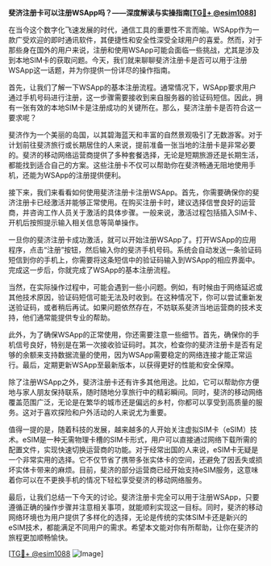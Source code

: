 **斐济注册卡可以注册WSApp吗？——深度解读与实操指南[[TG💪+ @esim1088](https://t.me/s/esim1088)]**

在当今这个数字化飞速发展的时代，通信工具的重要性不言而喻。WSApp作为一款广受欢迎的即时通讯软件，其便捷性和安全性深受全球用户的喜爱。然而，对于那些身在国外的用户来说，注册和使用WSApp可能会面临一些挑战，尤其是涉及到本地SIM卡的获取问题。今天，我们就来聊聊斐济注册卡是否可以用于注册WSApp这一话题，并为你提供一份详尽的操作指南。

首先，让我们了解一下WSApp的基本注册流程。通常情况下，WSApp要求用户通过手机号码进行注册，这一步骤需要接收到来自服务器的验证码短信。因此，拥有一张有效的本地SIM卡是注册成功的关键所在。那么，斐济注册卡是否符合这一要求呢？

斐济作为一个美丽的岛国，以其碧海蓝天和丰富的自然景观吸引了无数游客。对于计划前往斐济旅行或长期居住的人来说，提前准备一张当地的注册卡是非常必要的。斐济的移动网络运营商提供了多种套餐选择，无论是短期旅游还是长期生活，都能找到适合自己的方案。这些注册卡不仅可以帮助你在斐济畅通无阻地使用手机，还能为WSApp的注册提供便利。

接下来，我们来看看如何使用斐济注册卡注册WSApp。首先，你需要确保你的斐济注册卡已经激活并能够正常使用。在购买注册卡时，建议选择信誉良好的运营商，并咨询工作人员关于激活的具体步骤。一般来说，激活过程包括插入SIM卡、开机后按照提示输入相关信息等简单操作。

一旦你的斐济注册卡成功激活，就可以开始注册WSApp了。打开WSApp的应用程序，点击“注册”按钮，然后输入你的斐济手机号码。系统会自动发送一条验证码短信到你的手机上，你需要将这条短信中的验证码输入到WSApp的相应界面中。完成这一步后，你就完成了WSApp的基本注册流程。

当然，在实际操作过程中，可能会遇到一些小问题。例如，有时候由于网络延迟或其他技术原因，验证码短信可能无法及时收到。在这种情况下，你可以尝试重新发送验证码，或者稍后再试。如果问题依然存在，不妨联系斐济当地运营商的技术支持，他们通常能提供专业的帮助。

此外，为了确保WSApp的正常使用，你还需要注意一些细节。首先，确保你的手机信号良好，特别是在第一次接收验证码时。其次，检查你的斐济注册卡是否有足够的余额来支持数据流量的使用，因为WSApp需要稳定的网络连接才能正常运行。最后，定期更新WSApp至最新版本，以获得更好的性能和安全保障。

除了注册WSApp之外，斐济注册卡还有许多其他用途。比如，它可以帮助你方便地与家人朋友保持联系，随时随地分享旅行中的精彩瞬间。同时，斐济的移动网络覆盖范围广泛，无论是在繁华的城市还是偏远的乡村，你都可以享受到高质量的服务。这对于喜欢探险和户外活动的人来说尤为重要。

值得一提的是，随着科技的发展，越来越多的人开始关注虚拟SIM卡（eSIM）技术。eSIM是一种无需物理卡槽的SIM卡形式，用户可以直接通过网络下载所需的配置文件，实现快速切换运营商的功能。对于经常出国的人来说，eSIM卡无疑是一个非常实用的选择。它不仅节省了携带多张实体卡的空间，还避免了因丢失或损坏实体卡带来的麻烦。目前，斐济的部分运营商已经开始支持eSIM服务，这意味着你可以在不更换手机的情况下轻松享受斐济的移动网络服务。

最后，让我们总结一下今天的讨论。斐济注册卡完全可以用于注册WSApp，只要遵循正确的操作步骤并注意相关事项，就能顺利实现这一目标。同时，斐济的移动网络环境也为用户提供了多样化的选择，无论是传统的实体SIM卡还是新兴的eSIM技术，都能满足不同用户的需求。希望本文能对你有所帮助，让你在斐济的旅程更加顺畅愉快。

[[TG💪+ @esim1088](https://t.me/s/esim1088) ![Image](https://i.postimg.cc/4NQfJmqS/Snipaste-2025-05-13-00-14-12.png)]